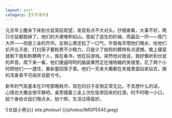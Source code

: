 ```yaml
---
layout: post
category: [文字漫步]
---
```


元旦早上醒来下床到仓鼠笼前观望，发现有点不大对头。仔细查看，大事不好，两只仓鼠都跑掉了。他们的大便堆积如山，垫起了逃生的阶梯，而最后一环——笼门大开——则是三金的杰作。反倒心里还松了一口气，毕竟每天喂他们喝水、给他们扒开瓜子皮、打扫笼子要耗费不少精力，只是少了拍照的模特有点遗憾。晚上寝室就剩下我和刺猬两个人，我在看书，他在玩游戏。突然他对我说，我好像听到仓鼠的声音。爬下来一看，他们傻逼呵呵的脑袋果然正在储物箱的夹缝里。花了两个小时把他们一一逮住，重新塞回笼子里。他们一天来大概都在夹缝里面钻来钻去，搞的浑身臭不可闻并且脏兮兮。

新年的气氛基本在31号那晚耗尽，现在的日子反倒正常无比。不去想什么的话，心情也大概会很平静吧。桌旁摆着三金上次吃饭带回来的红酒，时不时喝一小口，起个身给仓鼠们喂点水，拍个照，生活过得蛮好。

![仓鼠小黑]({{ site.photourl }}/photos/IMGP5545.jpeg)